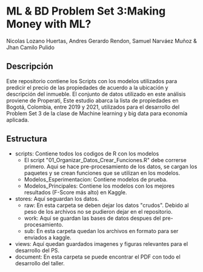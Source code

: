 # ML & BD Problem Set 3:Making Money with ML?
Nicolas Lozano Huertas, Andres Gerardo Rendon, Samuel Narváez Muñoz & Jhan Camilo Pulido

## Descripción

Este repositorio contiene los Scripts con los modelos utilizados para predicir el precio de las propiedades de acuerdo a la ubicación y descripción del inmueble. El  conjunto  de  datos  utilizado  en  este  análisis  proviene  de  Properati,  Este  estudio  abarca  la  lista  de  propiedades  en  
Bogotá,  Colombia,  entre  2019  y  2021, utilizados para el desarrollo del Problem Set 3 de la 
clase de Machine learning y big data para economía aplicada.

## Estructura

- scripts: Contiene todos los codigos de R con los modelos
  - El script "01_Organizar_Datos_Crear_Funciones.R" debe correrse primero. Aqui se hace pre-procesamiento de los datos, se cargan los paquetes y se crean funciones que se utilizan en los modelos.
  - Modelos_Esperimentacion: Contiene modelos de prueba.
  - Modelos_Principales: Contiene los modelos con los mejores resultados (F-Score más alto) en Kaggle.
- stores: Aquí seguardan los datos.
  - raw: En esta carpeta se deben dejar los datos "crudos". Debido al peso de los archivos no se pudieron dejar en el repositorio.
  - work: Aquí se guardan las bases de datos despues del pre-procesamiento.
  - sub: En esta carpeta quedan los archivos en formato para ser enviados a kaggle.
- views: Aquí quedan guardados imagenes y figuras relevantes para el desarrollo del PS.
- document: En esta carpeta se puede encontrar el PDF con todo el desarrollo del taller.
